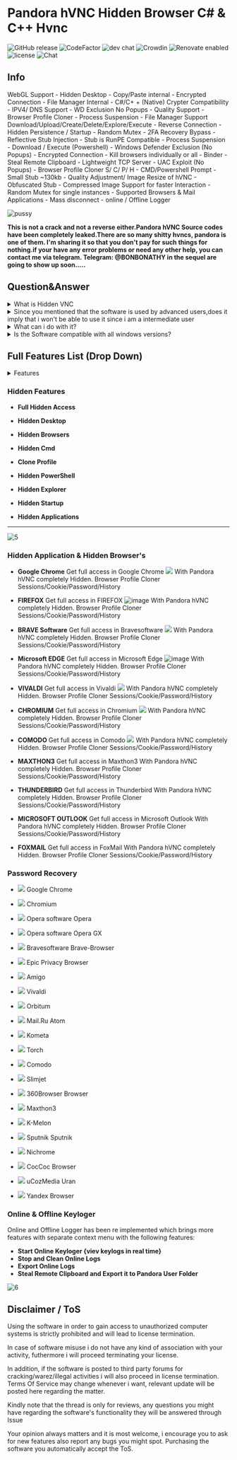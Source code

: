 # Pandora hVNC Hidden Browser C# & C++ Hvnc
![GitHub release](https://img.shields.io/github/release/ppy/osu.svg)
![CodeFactor](https://www.codefactor.io/repository/github/ppy/osu/badge)
![dev chat](https://discordapp.com/api/guilds/188630481301012481/widget.png?style=shield)
![Crowdin](https://d322cqt584bo4o.cloudfront.net/osu-web/localized.svg)
![Renovate enabled](https://img.shields.io/badge/renovate-enabled-brightgreen.svg)
![license](https://img.shields.io/github/license/mashape/apistatus.svg)
![Chat](https://badges.gitter.im/awesome-twitter-bots/Lobby.svg)

## Info 
WebGL Support - Hidden Desktop - Copy/Paste internal - Encrypted Connection - File Manager Internal - C#/C+ + (Native) Crypter Compatibility - IPV4/ DNS Support - WD Exclusion No Popups - Quality Support - Browser Profile Cloner - Process Suspension - File Manager Support Download/Upload/Create/Delete/Explore/Execute - Reverse Connection - Hidden Persistence / Startup - Random Mutex - 2FA Recovery Bypass - Reflective Stub Injection - Stub is RunPE Compatible - Process Suspension - Download / Execute (Powershell) - Windows Defender Exclusion (No Popups) - Encrypted Connection - Kill browsers individually or all - Binder - Steal Remote Clipboard - Lightweight TCP Server - UAC Exploit (No Popups) - Browser Profile Cloner S/ C/ P/ H - CMD/Powershell Prompt - Small Stub ~130kb - Quality Adjustment/ Image Resize of hVNC - Obfuscated Stub - Compressed Image Support for faster Interaction - Random Mutex for single instances - Supported Browsers & Mail Applications - Mass disconnect - online / Offline Logger

![pussy](https://user-images.githubusercontent.com/106186548/170246684-b8e2db66-9b06-4836-aa03-97857aa01178.gif)



**This is not a crack and not a reverse either.Pandora hVNC Source codes have been completely leaked.There are so many shitty hvncs, pandora is one of them. I'm sharing it so that you don't pay for such things for nothing.if your have any error problems or need any other help, you can contact me via telegram. Telegram: @BONBONATHY  in the sequel are going to show up soon.....**
## Question&Answer
<details>
<summary>What is Hidden VNC</summary>
Hidden VNC is technique used by most advanced users, and by fark the most exiciting way to manage your Computer System hidden without interacting with the main desktop at all, simply because it creates a new hidden desktop.
  </details>

 <details>
<summary>Since you mentioned that the software is used by advanced users,does it imply that i won't be able to use it since i am a intermediate user </summary>
Absolutely not, the software is desinged for intermediate users as well allowing you with click of a button to manage your computer systems.
  </details>

<details>
<summary>What can i do with it?</summary>
Once the Hidden VNC is installed on your remote computer,you will be able to interact with it sliently without any pop ups.
  </details>

<details>
<summary>Is the Software compatible with all windows versions?</summary>
**Yes it is compatible with all Windows Versions 32/64 bit except Windows Xp and Vista.
  </details>


## Full Features List (Drop Down)
<details>
<summary>Features</summary>
  
- WebGL Support
  
- Hidden Desktop
  
- Copy/Paste internal
  
- Encrypted Connection
  
- File Manager Internal
  
- C#/C+ + (Native) Crypter Compatibility
  
- IPV4/ DNS Support
  
- WD Exclusion No Popups
  
- Quality Support
  
- Browser Profile Cloner
  
- Process Suspension
  
- File Manager Support Download/Upload/Create/Delete/Explore/Execute
  
- Reverse Connection
  
- Hidden Persistence / Startup
  
- Random Mutex
  
- 2FA Recovery Bypass
  
- Reflective Stub Injection
  
- Stub is RunPE Compatible
  
- Process Suspension
  
- Download / Execute (Powershell)
  
- Windows Defender Exclusion (No Popups)
  
- Encrypted Connection
  
- Kill browsers individually or all
  
- Binder
  
- Steal Remote Clipboard
  
- Lightweight TCP Server
  
- UAC Exploit (No Popups)
  
- Browser Profile Cloner S/ C/ P/ H
  
- CMD/Powershell Prompt
  
- Small Stub ~130kb
  
- Quality Adjustment/ Image Resize of hVNC
  
- Obfuscated Stub
  
- Compressed Image Support for faster Interaction
  
- Random Mutex for single instances
  
* Supported Browsers & Mail Applications
  
* Mass disconnect
  
* Online / Offline Logger
  
  </details>
  
### Hidden Features

 * **Full Hidden Access**
  
 * **Hidden Desktop**
  
 * **Hidden Browsers**

 * **Hidden Cmd**

 * **Clone Profile**

 * **Hidden PowerShell**

 * **Hidden Explorer**

 * **Hidden Startup**

 * **Hidden Applications**
***
![5](https://user-images.githubusercontent.com/106186548/170246840-9fad2f46-4262-426f-aa14-f9b186ec6514.PNG)

### Hidden Application & Hidden Browser's
- **Google Chrome** Get full access in Google Chrome ![](https://hiddenvnc.com/img/chrome-icon.png) With Pandora hVNC completely Hidden. Browser Profile Cloner Sessions/Cookie/Password/History

- **FIREFOX** Get full access in FIREFOX ![image](https://user-images.githubusercontent.com/106186548/170239551-a05b60f0-2a91-4b17-aeff-87d8cbad5d20.png)
 With Pandora hVNC completely Hidden. Browser Profile Cloner Sessions/Cookie/Password/History

- **BRAVE Software** Get full access in Bravesoftware ![](https://hiddenvnc.com/img/brave-icon.png) With Pandora hVNC completely Hidden. Browser Profile Cloner Sessions/Cookie/Password/History

- **Microsoft EDGE** Get full access in Microsoft Edge ![image](https://user-images.githubusercontent.com/106186548/170240454-e865762a-09df-44e6-92ad-f5c0fa3a5fa0.png) With Pandora hVNC completely Hidden. Browser Profile Cloner Sessions/Cookie/Password/History

- **VIVALDI** Get full access in Vivaldi ![](https://hiddenvnc.com/img/vivaldi-icon.png) With Pandora hVNC completely Hidden. Browser Profile Cloner Sessions/Cookie/Password/History

- **CHROMIUM** Get full access in Chromium ![](https://hiddenvnc.com/img/chromium-icon.png) With Pandora hVNC completely Hidden. Browser Profile Cloner Sessions/Cookie/Password/History

- **COMODO** Get full access in Comodo ![](https://hiddenvnc.com/img/comodo-icon.png) With Pandora hVNC completely Hidden. Browser Profile Cloner Sessions/Cookie/Password/History

- **MAXTHON3** Get full access in Maxthon3 With Pandora hVNC completely Hidden. Browser Profile Cloner Sessions/Cookie/Password/History

- **THUNDERBIRD** Get full access in Thunderbird With Pandora hVNC completely Hidden. Browser Profile Cloner Sessions/Cookie/Password/History

- **MICROSOFT OUTLOOK** Get full access in Microsoft Outlook With Pandora hVNC completely Hidden. Browser Profile Cloner Sessions/Cookie/Password/History

- **FOXMAIL** Get full access in FoxMail With Pandora hVNC completely Hidden. Browser Profile Cloner Sessions/Cookie/Password/History


### Password Recovery
-   ![](https://hiddenvnc.com/img/chrome-icon.png)  Google Chrome
-   ![](https://hiddenvnc.com/img/chromium-icon.png)  Chromium
-   ![](https://hiddenvnc.com/img/opera-icon.png)  Opera software Opera
-   ![](https://hiddenvnc.com/img/opera-gx-icon.png)  Opera software Opera GX
-   ![](https://hiddenvnc.com/img/brave-icon.png)  Bravesoftware Brave-Browser
-   ![](https://hiddenvnc.com/img/epic-privacy-browser-icon.png)  Epic Privacy Browser
-   ![](https://hiddenvnc.com/img/amigo-icon.png)  Amigo
-   ![](https://hiddenvnc.com/img/vivaldi-icon.png)  Vivaldi

-   ![](https://hiddenvnc.com/img/orbitum-icon.png)  Orbitum
-   ![](https://hiddenvnc.com/img/mail-ru-atom-icon.png)  Mail.Ru Atom
-   ![](https://hiddenvnc.com/img/kometa-icon.png)  Kometa
-   ![](https://hiddenvnc.com/img/torch-icon.png)  Torch
-   ![](https://hiddenvnc.com/img/comodo-icon.png)  Comodo
-   ![](https://hiddenvnc.com/img/slimjet-icon.png)  Slimjet
-   ![](https://hiddenvnc.com/img/360browser-icon.png)  360Browser Browser

-   ![](https://hiddenvnc.com/img/maxthon-icon.png)  Maxthon3
-   ![](https://hiddenvnc.com/img/k-melon-icon.png)  K-Melon
-   ![](https://hiddenvnc.com/img/sputnik-icon.png)  Sputnik Sputnik
-   ![](https://hiddenvnc.com/img/nichrome-icon.png)  Nichrome
-   ![](https://hiddenvnc.com/img/coccoc-icon.png)  CocCoc Browser
-   ![](https://hiddenvnc.com/img/uCozMedia-icon.png)  uCozMedia Uran
-   ![](https://hiddenvnc.com/img/yandex-icon.png)  Yandex Browser 

### Online  & Offline Keyloger
Online and Offline Logger has been re implemented which brings more features with separate context menu with the following features:
* **Start Online Keyloger {viev keylogs in real time}**
* **Stop and Clean Online Logs**
* **Export Online Logs**
* **Steal Remote Clipboard and Export it to Pandora User Folder**

![6](https://user-images.githubusercontent.com/106186548/170246846-919f28f9-2e7d-4c82-a88c-fea9d637a55e.PNG)

## Disclaimer / ToS
Using the software in order to gain access to unauthorized computer systems is strictly prohibited and will lead to license termination.

In case of software misuse i do not have any kind of association with your activity, futhermore i will proceed terminating your license.

In addition, if the software is posted to third party forums for cracking/warez/illegal activities i will also proceed in license termination. Terms Of Service may change whenever i want, relevant update will be posted here regarding the matter.

Kindly note that the thread is only for reviews, any questions you might have regarding the software's functionality they will be answered through Issue

Your opinion always matters and it is most welcome, i encourage you to ask for new features also report any bugs you might spot. Purchasing the software you automatically accept the ToS.
